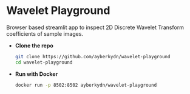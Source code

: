 # Wavelet Playground
Browser based streamlit app to inspect 2D Discrete Wavelet Transform coefficients of sample images.
- **Clone the repo**
  ```bash
  git clone https://github.com/ayberkydn/wavelet-playground
  cd wavelet-playground
- **Run with Docker**  
   ```bash
   docker run -p 8502:8502 ayberkydn/wavelet-playground 
